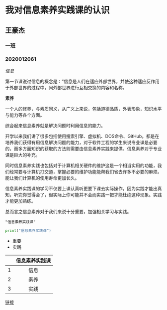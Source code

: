 # 我对信息素养实践课的认识

## 王豪杰

### 一班

### 2020012061

*信息*

 第一节课说过信息的概念是：”信息是人们在适应外部世界，并使这种适应反作用于外部世界的过程中，同外部世界进行互相交换的内容和名称。

**素养**

一个人的修养，与素质同义，从广义上来说，包括道德品质，外表形象，知识水平与能力等各个方面。

综合起来信息素养就是解决问题时利用信息的能力。

开学以来我们讲了很多包括使用搜索引擎、虚拟机、DOS命令、GitHub。都是在培养我们获得有用信息解决问题的能力，对于软件工程的学生来说专业课是必要的，而多方面知识的获取的方法则需要由信息素养实践来提供。信息素养对于专业课是巨大的补充。

同时信息素养实践也包括对于计算机相关硬件的维护这是一个相当实用的功能，我们经常要与计算机打交道，掌握必要的维护功能能帮我们省去许多不必要的麻烦。能让我们计算机的使用寿命更加长久。

信息素养实践课的学习不仅要上课认真听更要下课去实际操作，因为实践才能出真知，听完你觉得会了，但实际上你可能并不会而实践一把才能杜绝这种现象。实践才能更加熟练。

总而言之信息素养对于我们来说十分重要，加强相关学习与实践。

``"信息素养实践课"``

```python
print("信息素养实践课“)
```

- 重要
- 实践

|      | 信息素养实践课 |
| :--: | :------------: |
|  1   |      信息      |
|  2   |      素养      |
|  3   |      实践      |

[链接](https://3g.baidu.com/)

